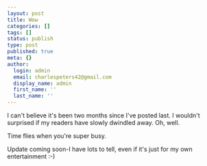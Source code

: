 ```yaml
---
layout: post
title: Wow
categories: []
tags: []
status: publish
type: post
published: true
meta: {}
author:
  login: admin
  email: charlespeters42@gmail.com
  display_name: admin
  first_name: ''
  last_name: ''
---
```


I can't believe it's been two months since I've posted last. I wouldn't surprised if my readers have slowly dwindled away. Oh, well.

Time flies when you're super busy.

Update coming soon-I have lots to tell, even if it's just for my own entertainment :-)